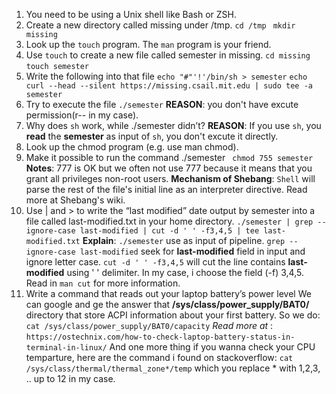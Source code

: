 1. You need to be using a Unix shell like Bash or ZSH.
2. Create a new directory called missing under /tmp.
```cd /tmp ```
```mkdir missing```
3. Look up the ```touch``` program. The ```man``` program is your friend.
4. Use ```touch``` to create a new file called semester in missing.
```cd missing```
```touch semester```
5. Write the following into that file
```echo "#"'!'/bin/sh > semester```
```echo curl --head --silent https://missing.csail.mit.edu | sudo tee -a semester```
6. Try to execute the file
```./semester```
**REASON**: you don't have excute permission(r-- in my case).
7. Why does ```sh``` work, while ./semester didn’t?
**REASON**: If you use ```sh```, you **read** the **semester** as input of ```sh```, you don't excute it directly.
8. Look up the chmod program (e.g. use man chmod).
9. Make it possible to run the command ./semester
``` chmod 755 semester```
**Notes**: 777 is OK but we often not use 777 because it means that you grant all privileges non-root users.
**Mechanism of Shebang**: ```Shell``` will parse the rest of the file's initial line as an interpreter directive. Read more at Shebang's wiki. 
10. Use | and > to write the “last modified” date output by semester into a file called last-modified.txt in your home directory.
```./semester | grep --ignore-case last-modified | cut -d ' ' -f3,4,5 | tee last-modified.txt```
**Explain**: ```./semester``` use as input of pipeline.
```grep --ignore-case last-modified``` seek for **last-modified** field in input and ignore letter case.
```cut -d ' ' -f3,4,5``` will cut the line contains **last-modified** using ' ' delimiter. In my case, i choose the field (-f) 3,4,5. Read in ```man cut``` for more information.
11. Write a command that reads out your laptop battery’s power level
We can google and ge the answer that **/sys/class/power_supply/BAT0/** directory that store ACPI information about your first battery.
So we do: ```cat /sys/class/power_supply/BAT0/capacity```
_Read more at_ : ```https://ostechnix.com/how-to-check-laptop-battery-status-in-terminal-in-linux/```
And one more thing if you wanna check your CPU temparture, here are the command i found on stackoverflow:
```cat /sys/class/thermal/thermal_zone*/temp``` which you replace * with 1,2,3, .. up to 12 in my case.



